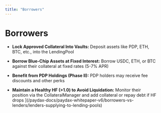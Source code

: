 ```yaml
---
title: "Borrowers"
---
```


Borrowers
=========

*   **Lock Approved Collateral Into Vaults:** Deposit assets like PDP, ETH, BTC, etc., into the LendingPool
    
*   **Borrow Blue-Chip Assets at Fixed Interest:** Borrow USDC, ETH, or BTC against their collateral at fixed rates (5-7% APR)
    
*   **Benefit from PDP Holdings (Phase II):** PDP holders may receive fee discounts and other perks
    
*   **Maintain a Healthy HF (>1.0) to Avoid Liquidation:** Monitor their position via the CollateralManager and add collateral or repay debt if HF drops
](/paydax-docs/paydax-whitepaper-v6/borrowers-vs-lenders/lenders-supplying-to-lending-pools)
